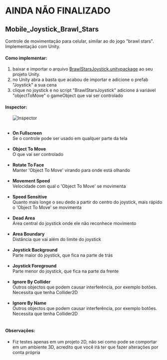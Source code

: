 # AINDA NÃO FINALIZADO
## Mobile_Joystick_Brawl_Stars
Controle de movimentação para celular, similar ao do jogo "brawl stars". Implementação com Unity.


#### Como implementar:<br />
1. baixar e importar o arquivo [BrawlStarsJoystick.unitypackage](https://github.com/JHDsBR/Mobile_Joystick_Brawl_Stars/blob/master/BrawlStarsJoystick.unitypackage) ao seu projeto Unity.<br />
2. no Unity abra a basta que acabou de importar e adicione o prefab "Joystick" a sua cena<br />
3. clique no joystick e no script "BrawlStarsJoystick" adicione á variável "objectToMove" o gameObject que vai ser controlado<br />

#### Inspector:<br />
&nbsp;&nbsp;&nbsp;&nbsp;&nbsp;&nbsp;![Inspector](https://github.com/JHDsBR/Mobile_Joystick_Brawl_Stars/blob/master/Imagens/Inspector.png)<br /><br />

- **On Fullscreen**<br />
Se o controle pode ser usado em qualquer parte da tela<br /><br />
- **Object To Move**<br /> 
O que vai ser controlado<br /><br />
- **Rotate To Face**<br /> 
Manter 'Object To Move' virando para onde está olhando<br /><br />
- **Movement Speed**<br /> 
Velocidade com qual o 'Object To Move' se movimenta<br /><br />
- **Speed Sensitive**<br /> 
Quanto mais longe o seu dedo a partir do centro do joystick, mais rápido o 'Object To Move' se movimenta<br /><br />
- **Dead Area**<br /> 
Área central do joystick onde ele não reconhece movimento<br /><br />
- **Area Boundary**<br /> 
Distância que vai além do limite do joystick<br /><br />
- **Joystick Background**<br /> 
Parte maior do joystick, que fica na parte de trás<br /><br />
- **Joystick Foreground**<br /> 
Parte menor do joystick, que fica na parte da frente<br /><br />
- **Ignore By Collider**<br /> 
Outros objectos que podem causar interferência, por exemplo botões. Necessita que tenha Collider2D<br /><br />
- **Ignore By Name**<br /> 
Outros objectos que podem causar interferência, por exemplo botões. Necessita que tenha Collider2D<br /><br />

#### Observações:<br />
- Fiz testes apenas em um projeto 2D, não sei como pode se comportar em um ambiente 3D, acredito que você irá ter que fazer alterações por conta própria



